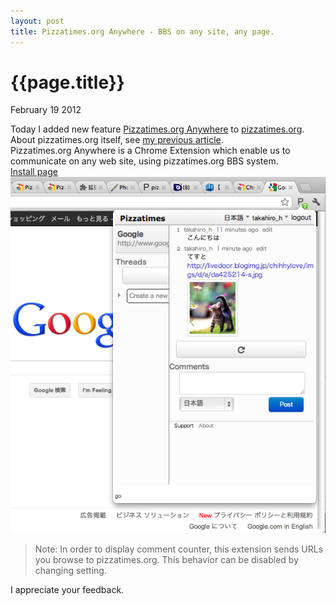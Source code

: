 ```yaml
---
layout: post
title: Pizzatimes.org Anywhere - BBS on any site, any page.
---
```


# {{page.title}}

<span class="meta">February 19 2012</span>

Today I added new feature [Pizzatimes.org Anywhere](https://chrome.google.com/webstore/detail/bplpkhmcklnghjkiflchdmkmegcoamle) to [pizzatimes.org](http://pizzatimes.org/top).<br>
About pizzatimes.org itself, see [my previous article](/2012/02/pizzatimes.html).<br>
Pizzatimes.org Anywhere is a Chrome Extension which enable us to communicate on any web site, using pizzatimes.org BBS system.<br>
[Install page](https://chrome.google.com/webstore/detail/bplpkhmcklnghjkiflchdmkmegcoamle)
<img src="/images/2012-02-19-chrome-screenshot.png" />

> Note: In order to display comment counter, this extension sends URLs you browse to pizzatimes.org.
> This behavior can be disabled by changing setting.

I appreciate your feedback.
